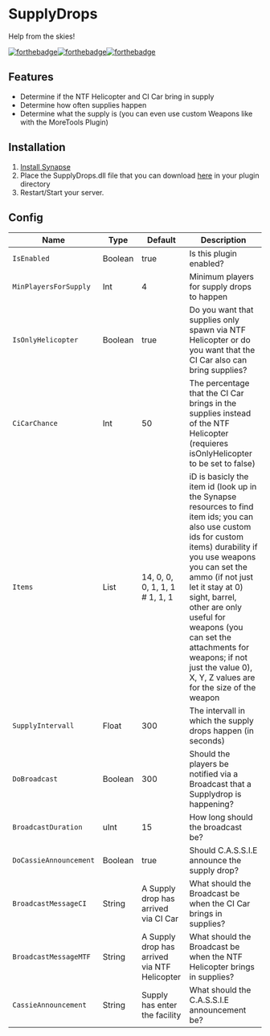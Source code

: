 # SupplyDrops
Help from the skies!

[![forthebadge](https://forthebadge.com/images/badges/built-with-love.svg)](https://forthebadge.com)[![forthebadge](https://forthebadge.com/images/badges/made-with-c-sharp.svg)](https://forthebadge.com)[![forthebadge](https://forthebadge.com/images/badges/you-didnt-ask-for-this.svg)](https://forthebadge.com)

## Features
* Determine if the NTF Helicopter and CI Car bring in supply
* Determine how often supplies happen
* Determine what the supply is (you can even use custom Weapons like with the MoreTools Plugin)

## Installation
1. [Install Synapse](https://github.com/SynapseSL/Synapse/wiki#hosting-guides)
2. Place the SupplyDrops.dll file that you can download [here](https://github.com/TheVoidNebula/SupplyDrops/releases) in your plugin directory
3. Restart/Start your server.

## Config
Name  | Type | Default | Description
------------ | ------------ | ------------- | ------------ 
`IsEnabled` | Boolean | true | Is this plugin enabled?
`MinPlayersForSupply` | Int | 4 | Minimum players for supply drops to happen
`IsOnlyHelicopter` | Boolean | true | Do you want that supplies only spawn via NTF Helicopter or do you want that the CI Car also can bring supplies?
`CiCarChance` | Int | 50 | The percentage that the CI Car brings in the supplies instead of the NTF Helicopter (requieres isOnlyHelicopter to be set to false)
`Items` | List | 14, 0, 0, 0, 1, 1, 1 #  1, 1, 1 | iD is basicly the item id (look up in the Synapse resources to find item ids; you can also use custom ids for custom items) durability if you use weapons you can set the ammo (if not just let it stay at 0) sight, barrel, other are only useful for weapons (you can set the attachments for weapons; if not just the value 0), X, Y, Z values are for the size of the weapon
`SupplyIntervall` | Float | 300 | The intervall in which the supply drops happen (in seconds)
`DoBroadcast` | Boolean | 300 | Should the players be notified via a Broadcast that a Supplydrop is happening?
`BroadcastDuration` | uInt | 15 | How long should the broadcast be?
`DoCassieAnnouncement` | Boolean | true | Should C.A.S.S.I.E announce the supply drop?
`BroadcastMessageCI` | String | A Supply drop has arrived via CI Car | What should the Broadcast be when the CI Car brings in supplies?
`BroadcastMessageMTF` | String | A Supply drop has arrived via NTF Helicopter | What should the Broadcast be when the NTF Helicopter brings in supplies?
`CassieAnnouncement` | String | Supply has enter the facility | What should the C.A.S.S.I.E announcement be?
